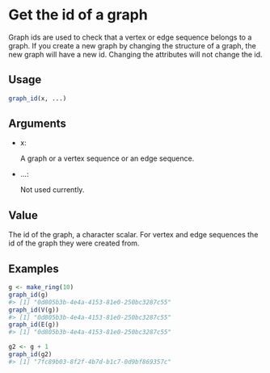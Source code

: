 # Get the id of a graph

Graph ids are used to check that a vertex or edge sequence belongs to a
graph. If you create a new graph by changing the structure of a graph,
the new graph will have a new id. Changing the attributes will not
change the id.

## Usage

``` r
graph_id(x, ...)
```

## Arguments

- x:

  A graph or a vertex sequence or an edge sequence.

- ...:

  Not used currently.

## Value

The id of the graph, a character scalar. For vertex and edge sequences
the id of the graph they were created from.

## Examples

``` r
g <- make_ring(10)
graph_id(g)
#> [1] "0d805b3b-4e4a-4153-81e0-250bc3287c55"
graph_id(V(g))
#> [1] "0d805b3b-4e4a-4153-81e0-250bc3287c55"
graph_id(E(g))
#> [1] "0d805b3b-4e4a-4153-81e0-250bc3287c55"

g2 <- g + 1
graph_id(g2)
#> [1] "7fc89b03-8f2f-4b7d-b1c7-0d9bf869357c"
```
